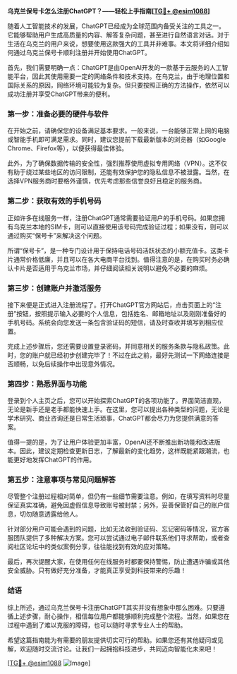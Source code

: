 **乌克兰保号卡怎么注册ChatGPT？——轻松上手指南[[TG💪+ @esim1088](https://t.me/s/esim1088)]**

随着人工智能技术的发展，ChatGPT已经成为全球范围内备受关注的工具之一。它能够帮助用户生成高质量的内容、解答复杂问题，甚至进行自然语言对话。对于生活在乌克兰的用户来说，想要使用这款强大的工具并非难事。本文将详细介绍如何通过乌克兰保号卡顺利注册并开始使用ChatGPT。

首先，我们需要明确一点：ChatGPT是由OpenAI开发的一款基于云服务的人工智能平台，因此其使用需要一定的网络条件和技术支持。在乌克兰，由于地理位置和国际关系的原因，网络环境可能较为复杂。但只要按照正确的方法操作，依然可以成功注册并享受ChatGPT带来的便利。

### **第一步：准备必要的硬件与软件**
在开始之前，请确保您的设备满足基本要求。一般来说，一台能够正常上网的电脑或智能手机即可满足需求。同时，建议您提前下载最新版本的浏览器（如Google Chrome、Firefox等），以便获得最佳体验。

此外，为了确保数据传输的安全性，强烈推荐使用虚拟专用网络（VPN）。这不仅有助于绕过某些地区的访问限制，还能有效保护您的隐私信息不被泄露。当然，在选择VPN服务商时要格外谨慎，优先考虑那些信誉良好且稳定的服务商。

### **第二步：获取有效的手机号码**
正如许多在线服务一样，注册ChatGPT通常需要验证用户的手机号码。如果您拥有乌克兰本地的SIM卡，则可以直接使用该号码完成验证过程；如果没有，则可以通过购买“保号卡”来解决这个问题。

所谓“保号卡”，是一种专门设计用于保持电话号码活跃状态的小额充值卡。这类卡片通常价格低廉，并且可以在各大电商平台找到。值得注意的是，在购买时务必确认卡片是否适用于乌克兰市场，并仔细阅读相关说明以避免不必要的麻烦。

### **第三步：创建账户并激活服务**
接下来便是正式进入注册流程了。打开ChatGPT官方网站后，点击页面上的“注册”按钮，按照提示输入必要的个人信息，包括姓名、邮箱地址以及刚刚准备好的手机号码。系统会向您发送一条包含验证码的短信，请及时查收并填写到相应位置。

完成上述步骤后，您还需要设置登录密码，并同意相关的服务条款与隐私政策。此时，您的账户就已经初步创建完毕了！不过在此之前，最好先测试一下网络连接是否顺畅，以免后续操作中出现意外情况。

### **第四步：熟悉界面与功能**
登录到个人主页之后，您可以开始探索ChatGPT的各项功能了。界面简洁直观，无论是新手还是老手都能快速上手。在这里，您可以提出各种类型的问题，无论是学术研究、商业咨询还是日常生活琐事，ChatGPT都会尽力为您提供满意的答案。

值得一提的是，为了让用户体验更加丰富，OpenAI还不断推出新功能和改进版本。因此，建议定期检查更新日志，了解最新的变化趋势，这样既能紧跟潮流，也能更好地发挥ChatGPT的作用。

### **第五步：注意事项与常见问题解答**
尽管整个注册过程相对简单，但仍有一些细节需要注意。例如，在填写资料时尽量保证真实准确，避免因虚假信息导致账号被封禁；另外，妥善保管好自己的账户信息，切勿随意透露给他人。

针对部分用户可能会遇到的问题，比如无法收到验证码、忘记密码等情况，官方客服团队提供了多种解决方案。您可以尝试通过电子邮件联系他们寻求帮助，或者查阅社区论坛中的类似案例分享，往往能找到有效的应对策略。

最后，再次提醒大家，在使用任何在线服务时都要保持警惕，防止遭遇诈骗或其他安全威胁。只有做好充分准备，才能真正享受到科技带来的乐趣！

### **结语**
综上所述，通过乌克兰保号卡注册ChatGPT其实并没有想象中那么困难。只要遵循上述步骤，耐心操作，相信每位用户都能够顺利完成整个流程。当然，如果您在过程中遇到了难以克服的障碍，也可以随时寻求专业人士的帮助。

希望这篇指南能为有需要的朋友提供切实可行的帮助。如果您还有其他疑问或见解，欢迎随时交流讨论。让我们一起拥抱科技进步，共同迈向智能化未来吧！

[[TG💪+ @esim1088](https://t.me/s/esim1088) ![Image](https://i.postimg.cc/4NQfJmqS/Snipaste-2025-05-13-00-14-12.png)]
